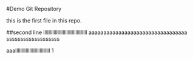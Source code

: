 #Demo Git Repository

this is the first file in this repo.

##second line
llllllllllllllllllllllllllllllllll
aaaaaaaaaaaaaaaaaaaaaaaaaaaaaaaaa
sssssssssssssssssss

aaalllllllllllllllllllllllllll
1
